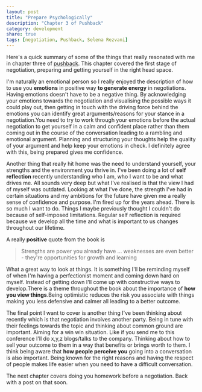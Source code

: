 ```yaml
---
layout: post
title: "Prepare Psychologically"
description: "Chapter 3 of Pushback"
category: development
share: true
tags: [negotiation, Pushback, Selena Rezvani]
---
```


Here's a quick summary of some of the things that really resonated with me in chapter three of [pushback](http://www.amazon.co.uk/Pushback-Smart-Women-Ask-Up/dp/1118104900). This chapter covered the first stage of negotiation, preparing and getting yourself in the right head space.

I'm naturally an emotional person so I really enjoyed the description of how to use you **emotions** in positive way **to generate energy** in negotiations. Having emotions doesn't have to be a negative thing. By acknowledging your emotions towards the negotiation and visualising the possible ways it could play out, then getting in touch with the driving force behind the emotions you can identify great arguments/reasons for your stance in a negotiation.You need to try to work through your emotions before the actual negotiation to get yourself in a calm and confident place rather than them coming out in the course of the conversation leading to a rambling and emotional argument. Planning and structuring your thoughts help the quality of your argument and help keep your emotions in check. I definitely agree with this, being prepared gives me confidence.

Another thing that really hit home was the need to understand yourself, your strengths and the environment you thrive in. I've been doing a lot of **self reflection** recently understanding who I am, who I want to be and what drives me. All sounds very deep but what I've realised is that the view I had of myself was outdated. Looking at what I've done, the strength I've had in certain situations and my ambitions for the future have given me a really sense of confidence and purpose. I'm fired up for the years ahead. There is so much I want to do. Things I maybe previously thought I couldn't do because of self-imposed limitations. Regular self reflection is required because we develop all the time and what is important to us changes throughout our lifetime.

A really **positive** quote from the book is

> Strengths are power you already have ... weaknesses are even better - they're opportunities for growth and learning

What a great way to look at things. It is something I'll be reminding myself of when I'm having a perfectionist moment and coming down hard on myself. Instead of getting down I'll come up with constructive ways to develop.There is a theme throughout the book about the importance of **how you view things**.Being optimistic reduces the risk you associate with things making you less defensive and calmer all leading to a better outcome. 

The final point I want to cover is another thing I've been thinking about recently which is that negotiation involves another party. Being in tune with their feelings towards the topic and thinking about common ground are important. Aiming for a win win situation. Like if you send me to this conference I'll do x,y,z blogs/talks to the company. Thinking about how to sell your outcome to them in a way that benefits or brings worth to them. I think being aware that **how people perceive you** going into a conversation is also important. Being known for the right reasons and having the respect of people makes life easier when you need to have a difficult conversation.

The next chapter covers doing you homework before a negotiation. Back with a post on that soon.